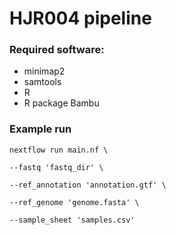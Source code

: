 # HJR004 pipeline

### Required software:
 - minimap2
 - samtools
 - R
 - R package Bambu

### Example run

```
nextflow run main.nf \

--fastq 'fastq_dir' \

--ref_annotation 'annotation.gtf' \

--ref_genome 'genome.fasta' \

--sample_sheet 'samples.csv'
```
